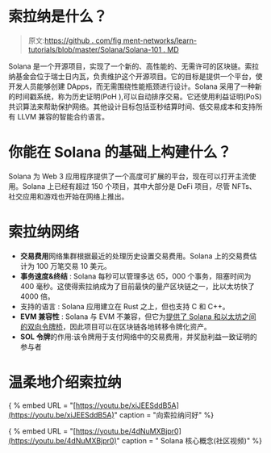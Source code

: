 # 索拉纳是什么？

> 原文:[https://github . com/fig ment-networks/learn-tutorials/blob/master/Solana/Solana-101 . MD](https://github.com/figment-networks/learn-tutorials/blob/master/solana/solana-101.md)

Solana 是一个开源项目，实现了一个新的、高性能的、无需许可的区块链。索拉纳基金会位于瑞士日内瓦，负责维护这个开源项目。它的目标是提供一个平台，使开发人员能够创建 DApps，而无需围绕性能瓶颈进行设计。Solana 采用了一种新的时间戳系统，称为历史证明(PoH ),可以自动排序交易。它还使用利益证明(PoS)共识算法来帮助保护网络。其他设计目标包括亚秒结算时间、低交易成本和支持所有 LLVM 兼容的智能合约语言。

# 你能在 Solana 的基础上构建什么？

Solana 为 Web 3 应用程序提供了一个高度可扩展的平台，现在可以打开主流使用。Solana 上已经有超过 150 个项目，其中大部分是 DeFi 项目，尽管 NFTs、社交应用和游戏也开始在网络上推出。

# **索拉纳网络**

*   **交易费用**网络集群根据最近的处理历史设置交易费用。Solana 上的交易费估计为 100 万笔交易 10 美元。
*   **事务速度&终结** : Solana 每秒可以管理多达 65，000 个事务，阻塞时间为 400 毫秒。这使得索拉纳成为了目前最快的量产区块链之一，比以太坊快了 4000 倍。
*   支持的语言 : Solana 应用建立在 Rust 之上，但也支持 C 和 C++。
*   **EVM 兼容性** : Solana 与 EVM 不兼容，但它为[提供了 Solana 和以太坊之间的双向令牌桥](https://solana.com/wormhole)，因此项目可以在区块链各地转移令牌化资产。
*   **SOL 令牌**的作用:该令牌用于支付网络中的交易费用，并奖励利益一致证明的参与者

# 温柔地介绍索拉纳

{ % embed URL = "[https://youtu.be/xiJEESddB5A](https://youtu.be/xiJEESddB5A)" caption = "向索拉纳问好" %}

{ % embed URL = "[https://youtu.be/4dNuMXBjpr0](https://youtu.be/4dNuMXBjpr0)" caption = " Solana 核心概念(社区视频)" %}